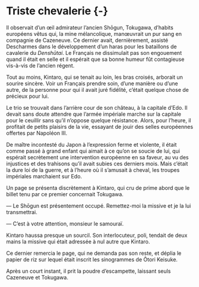 # Triste chevalerie {-}

Il observait d’un œil admirateur l’ancien Shōgun, Tokugawa, d’habits européens
vêtus qui, la mine mélancolique, manœuvrait un pur sang en compagnie de
Cazeneuve. Ce dernier avait, dernièrement, assisté Descharmes dans le
développement d’un haras pour les bataillons de cavalerie du *Denshūtai*. Le
Français ne dissimulait pas son engouement quand il était en selle et il
espérait que sa bonne humeur fût contagieuse vis-à-vis de l’ancien régent.

Tout au moins, Kintaro, qui se tenait au loin, les bras croisés, arborait un
sourire sincère. Voir un Français prendre soin, d’une manière ou d’une autre,
de la personne pour qui il avait juré fidélité, c’était quelque chose de
précieux pour lui.

Le trio se trouvait dans l’arrière cour de son château, à la capitale d’Edo. Il
devait sans doute attendre que l’armée impériale marche sur la capitale pour
le ceuillir sans qu’il n’oppose quelque résistance. Alors, pour l’heure, il
profitait de petits plaisirs de la vie, essayant de jouir des selles
européennes offertes par Napoléon III.

De maître incontesté du Japon à l’expression ferme et violente, il était comme
passé à grand enfant qui aimait à ce qu’on se soucie de lui, qui espérait
secrètement une intervention européenne en sa faveur, au vu des injustices et
des trahisons qu’il avait subies ces derniers mois. Mais c’était la dure loi
de la guerre, et à l’heure où il s’amusait à cheval, les troupes impériales
marchaient sur Edo.

Un page se présenta discrètement à Kintaro, qui cru de prime abord que le
billet tenu par ce premier concernait Tokugawa.

— Le Shōgun est présentement occupé. Remettez-moi la missive et je la lui
transmettrai.

— C’est à votre attention, monsieur le samouraï.

Kintaro haussa presque un sourcil. Son interlocuteur, poli, tendait de deux
mains la missive qui était adressée à nul autre que Kintaro.

Ce dernier remercia le page, qui ne demanda pas son reste, et déplia le
papier de riz sur lequel était inscrit les sinogrammes de Ōtori Keisuke.

Après un court instant, il prit la poudre d’escampette, laissant seuls
Cazeneuve et Tokugawa.
